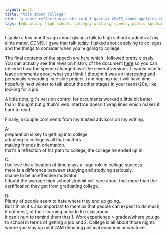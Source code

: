 ```yaml
---
layout: post
title: "talk about college"
tldr: "a short reflection on the talk I gave at CDNIS about applying to college and going to college"
tags: [education, high school, college, writing, speech, public speaking]
---
```


I spoke a few months ago about giving a talk to high school students at my alma mater, CDNIS.
I gave that talk today. I talked about applying to colleges and the things to consider when you're going to college.

[1]: http://jshum.github.com/blog/2013/01/10/cdnis-talk/
[2]: https://github.com/jshum/blog/commits/083fa9fe6ba3bec3535493d9f1e2975050f66f28/_posts/2013-01-10-cdnis-talk.md

The final contents of the speech are [here][1] which I followed pretty closely. You can actually see the revision history of the document [here][2] so you can observe how the speech changed over the several versions. It would nice to leave comments about what you think. I thought it was an interesting and personally rewarding little side project. I am hoping that I will have time hopefully next winter to talk about the other stages in your teens/20s, like looking for a job. 

A little note, git's version control for documents worked a little bit better than I thought but github's web interface doesn't wrap lines which makes it hard to read. 

Finally, a couple comments from my trusted advisors on my writing.

A:  
preparation is key to getting into college.   
adapting to college is all that matters  
making friends in orientation.  
that's a reflection of his path to college, the college he ended up in.  

C:  
i believe the allocation of time plays a huge role in college success.  
there is a difference between studying and studying seriously.  
shame to be an effective motivator.  
I doubt the average high school student will care about that more than the certification they get from graduating college.   

D:  
Plenty of people seem to hate where they end up going...  
But I think it's also important to mention that people can expect to do much, if not most, of their learning outside the classroom.  
it can't hurt to remind them that 1. Work experience > grades/where you go to school in terms of getting a job and 2. College is all about those nights where you stay up until 2AM debating political economy or whatever  


